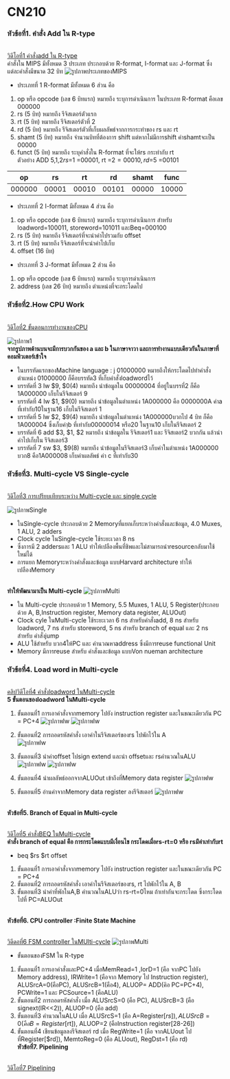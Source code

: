 #                                                              CN210

### หัวข้อที่1. คำสั่ง Add ใน R-type
<br>[วิดีโอที่1 คำสั่งadd ใน R-type](https://youtu.be/pT1bIVJNtd4)
<br>คำสั่งใน MIPS มีทั้งหมด 3 ประเภท ประกอบด้วย R-format, I-format และ J-format ซึ่งแต่ละคำสั่งมีขนาด 32 บิท 
![รูปภาพประเภทของMIPS](https://www.researchgate.net/profile/Yul_Chu/publication/228942202/figure/fig2/AS:669511661412368@1536635427816/Instruction-formats-for-MIPS-architecture-1.png)
* ประเภทที่ 1  R-format  มีทั้งหมด 6 ส่วน คือ
1. op หรือ opcode (เลข 6 บิทแรก) หมายถึง ระบุการดำเนินการ ในประเภท R-format คือเลข 000000 
2. rs (5 บิท) หมายถึง รีจิสเตอร์ตัวแรก
3. rt (5 บิท) หมายถึง รีจิสเตอร์ตัวที่ 2
4. rd (5 บิท) หมายถึง รีจิสเตอร์ตัวที่เก็บผลลัพธ์จากการกระทำของ rs และ rt
5. shamt (5 บิท) หมายถึง จำนวนบิทที่ต้องการ shift แต่หากไม่มีการshift ค่าshamtจะเป็น 00000
6. funct (5 บิท) หมายถึง ระบุคำสั่งใน R-format ที่จะให้rs กระทำกับ rt
<br>ตัวอย่าง ADD $5,$1,$2  rs =$1 =00001, rt =$2 =00010, rd =$5 =00101

| op | rs | rt | rd | shamt | func |
|-----|------|------|------|------|------|
|000000|00001|00010|00101|00000|10000|

* ประเภทที่ 2  I-format  มีทั้งหมด 4 ส่วน คือ
1. op หรือ opcode (เลข 6 บิทแรก) หมายถึง ระบุการดำเนินการ สำหรับ loadword=100011, storeword=101011 และBeq=000100
2. rs (5 บิท) หมายถึง รีจิสเตอร์ที่จะนำค่าไปรวมกับ offset
3. rt (5 บิท) หมายถึง รีจิสเตอร์ที่จะนำค่าไปเก็บ
4. offset (16 บิท) 
* ประเภทที่ 3  J-format  มีทั้งหมด 2 ส่วน คือ
1. op หรือ opcode (เลข 6 บิทแรก) หมายถึง ระบุการดำเนินการ 
2. address (เลข 26 บิท) หมายถึง ตำแหน่งที่จะกระโดดไป


### หัวข้อที่2.How CPU Work
<br>[วิดีโอที่2 ขั้นตอนการทำงานของCPU](https://youtu.be/X4YcjFMqclM)

![รูปภาพ1](git1.jpg)
<br>**จากรูปภาพด้านบนจะมีการบวกกันของ a และ b ในภาษาจาวา และการทำงานแบบเดียวกันในภาษาที่คอมพิวเตอร์เข้าใจ**
* ในบรรทัดแรกของMachine language : j 01000000 หมายถึงให้กระโดดไปทำคำสั่งตำแหน่ง 01000000 ก็คือบรรทัด3 ที่เก็บคำสั่งloadwordไว้
* บรรทัดที่ 3 lw $9, $0(4) หมายถึง นำข้อมูลใน 00000004 ที่อยู่ในบรรที่2 ก็คือ 1A000000 เก็บในรีจิสเตอร์ 9 
* บรรทัดที่ 4 lw $1, $9(0) หมายถึง นำข้อมูลในตำแหน่ง 1A000000 คือ 0000000A ค่าa ที่เท่ากับ10ในฐาน16 เก็บในรีจิสเตอร์ 1
* บรรทัดที่ 5 lw $2, $9(4) หมายถึง นำข้อมูลในตำแหน่ง 1A000000บวกไป 4 บิท ก็คือ 1A000004 ซึ่งเก็บค่าฺb ที่เท่ากับ00000014 หรือ20 ในฐาน10 เก็บในรีจิสเตอร์ 2
* บรรทัดที่ 6 add $3, $1, $2 หมายถึง นำข้อมูลใน รีจิสเตอร์1 และ รีจิสเตอร์2 บวกกัน แล้วนำค่าไปเก็บใน รีจิสเตอร์3
* บรรทัดที่ 7 sw $3, $9(8) หมายถึง นำข้อมูลในรีจิสเตอร์3 เก็บค่าในตำแหน่ง 1A000000 บวก8 คือ1A000008 เก็บค่าผลลัพธ์ ค่า c ที่เท่ากับ30

### หัวข้อที่3. Multi-cycle VS Single-cycle
<br>[วิดีโอที่3 การเปรียบเทียบระหว่าง Multi-cycle และ single cycle](https://youtu.be/f6bQtnDyrzQ)

![รูปภาพSingle](https://i.stack.imgur.com/vCvw1.png)
* ในSingle-cycle ประกอบด้วย 2 Memoryที่แยกเก็บระหว่างคำสั่งและข้อมูล, 4.0 Muxes, 1 ALU, 2 adders
* Clock cycle ในSingle-cycle ใช้ระยะเวลา 8 ns
* ซึ่งการมี 2 addersและ 1 ALU ทำให้เปลืองพื้นที่ชิพและไม่สามารถนำresourceกลับมาใช้ใหม่ได้
* การแยก Memoryระหว่างคำสั่งและข้อมูล แบบHarvard architecture ทำให้เปลืองMemory

<br>**ทำให้พัฒนามาเป็น Multi-cycle**
![รูปภาพMulti](https://lings2mi.files.wordpress.com/2012/12/multicycle-datacontrol.jpg?w=848)
* ใน Multi-cycle ประกอบด้วย 1 Memory, 5.5 Muxes, 1 ALU, 5 Register(ประกอบด้วย A, B,Instruction register, Memory data register, ALUOut)
* Clock cyle ในMulti-cycle ใช้ระยะเวลา 6 ns สำหรับคำสั่งadd, 8 ns สำหรับ loadword, 7 ns สำหรับ storeword, 5 ns สำหรับ branch of equal และ 2 ns สำหรับ คำสั่งjump
* ALU ใช้สำหรับ บวก4ให้PC และ คำนวณหาaddress ซึ่งมีการreuse functional Unit
* Memory มีการreuse สำหรับ คำสั่งและข้อมูล แบบVon nueman architecture

### หัวข้อที่4. Load word in Multi-cycle

<br>[คลิปวิดีโอที่4 คำสั่งloadword ในMulti-cycle](https://youtu.be/DK0LAkcEjHc)
<br>**5 ขั้นตอนของloadword ในMulti-cycle**
1. ขั้นตอนที่1 การเอาคำสั่งจากmemory ไปยัง instruction register และในขณะเดียวกัน PC = PC+4
![รูปภาพlw](Lw1.jpg)
![รูปภาพlw](Lw1.1.jpg)

2. ขั้นตอนที่2 การถอดรหัสคำสั่ง เอาค่าในรีจิสเตอร์ของrs ไปพักไว้ใน A  
![รูปภาพlw](Lw2.jpg)
3. ขั้นตอนที่3 นำค่าoffset ไปsign extend และนำ offsetและ rsคำนวณในALU
![รูปภาพlw](Lw3.jpg)
![รูปภาพlw](Lw3.3.jpg)
4. ขั้นตอนที่4 นำผลลัพธ์ออกจากALUOut เข้าถึงที่Memory data register
![รูปภาพlw](Lw4.jpg)
5. ขั้นตอนที่5 อ่านค่าจากMemory data register ลงรีจิสเตอร์
![รูปภาพlw](Lw5.jpg)

<br>**หัวข้อที่5. Branch of Equal in Multi-cycle**

<br>[วิดีโอที่5 คำสั่งBEQ ในMulti-cycle](https://youtu.be/Eh2OFieFIFA)
<br>**คำสั่ง branch of equal คือ การกระโดดแบบมีเงื่อนไข กระโดดเมื่อrs-rt=0 หรือ rsม่ีค่าเท่ากับrt**
* beq $rs $rt offset
1. ขั้นตอนที่1 การเอาคำสั่งจากmemory ไปยัง instruction register และในขณะเดียวกัน PC = PC+4
2. ขั้นตอนที่2 การถอดรหัสคำสั่ง เอาค่าในรีจิสเตอร์ของrs, rt ไปพักไว้ใน A, B
3. ขั้นตอนที่3 นำค่าที่พักในA,B คำนวณในALUว่า rs-rt=0ไหม ถ้าเท่ากันจะกระโดด ซึ่งกระโดดไปที่ PC=ALUOut

<br>**หัวข้อที่6. CPU controller :Finite State Machine**

<br>[วิดีดอที่6 FSM controller ในMUlti-cycle](https://youtu.be/zDQW-HyqBxg)
![รูปภาพMulti](https://lings2mi.files.wordpress.com/2012/12/multicycle-datacontrol.jpg?w=848)
* ขั้นตอนของFSM ใน R-type
1. ขั้นตอนที่1 การเอาคำสั่งและPC+4 เมื่อMemRead=1 ,IorD=1 (คือ จากPC ไปยัง Memory address), IRWrite=1 (คือจาก Memory ไป Instruction register), ALUSrcA=0(คือPC), ALUSrcB=1(คือ4), ALUOP= ADD(คิอ PC=PC+4), PCWrite=1 และ PCSource=1 (คือALU)
2. ขั้นตอนที่2 การถอดรหัสคำสั่ง เมื่อ ALUSrcS=0 (คือ PC), ALUSrcB=3 (คือ signext(IR<<2)), ALUOP=0 (คือ add)
3. ขั้นตอนที่3 คำนวณในALU เมื่อ ALUSrcS=1 (คือ A=Register[$rs]), ALUSrcB=0 (คือ B=Register[$rt]), ALUOP=2 (คือInstruction register[28-26])
4. ขั้นตอนที่4 เชียนข้อมูลลงรีจิสเตอร์ rd เมื่อ RegWrite=1 (คือ จากALUout ไปที่Register[$rd]), MemtoReg=0 (คือ ALUout), RegDst=1 (คือ rd)
<br>**หัวข้อที่7. Pipelining**

<br>[วิดีโอที่7 Pipelining](https://youtu.be/3Bm1NIazgtc)
